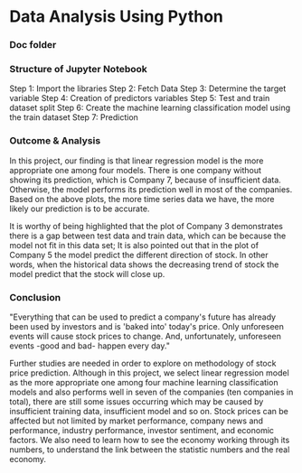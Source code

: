 # Data Analysis Using Python

### Doc folder

### Structure of Jupyter Notebook
Step 1: Import the libraries
Step 2: Fetch Data
Step 3: Determine the target variable
Step 4: Creation of predictors variables
Step 5: Test and train dataset split
Step 6: Create the machine learning classification model using the train dataset
Step 7: Prediction


### Outcome & Analysis

In this project, our finding is that linear regression model is the more appropriate one among four models. There is one company without showing its prediction, which is Company 7, because of insufficient data. Otherwise, the model performs its prediction well in most of the companies. Based on the above plots, the more time series data we have, the more likely our prediction is to be accurate.

It is worthy of being highlighted that the plot of Company 3 demonstrates there is a gap between test data and train data, which can be because the model not fit in this data set; It is also pointed out that in the plot of Company 5 the model predict the different direction of stock. In other words, when the historical data shows the decreasing trend of stock the model predict that the stock will close up.

### Conclusion

"Everything that can be used to predict a company's future has already been used by investors and is 'baked into' today's price. Only unforeseen events will cause stock prices to change. And, unfortunately, unforeseen events -good and bad- happen every day."

Further studies are needed in order to explore on methodology of stock price prediction. Although in this project, we select linear regression model as the more appropriate one among four machine learning classification models and also performs well in seven of the companies (ten companies in total), there are still some issues occurring which may be caused by insufficient training data, insufficient model and so on. Stock prices can be affected but not limited by market performance, company news and performance, industry performance, investor sentiment, and economic factors. We also need to learn how to see the economy working through its numbers, to understand the link between the statistic numbers and the real economy.
